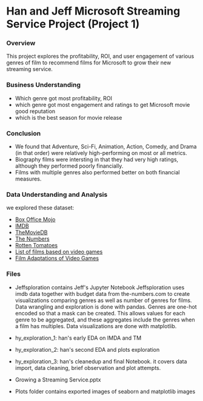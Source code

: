 # Han and Jeff Microsoft Streaming Service Project (Project 1)

### Overview

This project explores the profitability, ROI, and user engagement of various genres of film to recommend
films for Microsoft to grow their new streaming service.

### Business Understanding
* Which genre got most profitability, ROI
* which genre got most engagement and ratings to get Microsoft movie good reputation
* which is the best season for movie release

### Conclusion
* We found that Adventure, Sci-Fi, Animation, Action, Comedy, and Drama (in that order) were relatively high-performing on most or all metrics.
* Biography films were intersting in that they had very high ratings, although they performed poorly financially. 
* Films with multiple genres also performed better on both financial measures.


### Data Understanding and Analysis
we explored these dataset:
* [Box Office Mojo](https://www.boxofficemojo.com/)
* [IMDB](https://www.imdb.com/)
* [TheMovieDB](https://www.themoviedb.org/)
* [The Numbers](https://www.the-numbers.com/)
* [Rotten Tomatoes](https://www.rottentomatoes.com/)
* [List of films based on video games](https://en.wikipedia.org/wiki/List_of_films_based_on_video_games)
* [Film Adaptations of Video Games](https://www.kaggle.com/datasets/bcruise/film-adaptations-of-video-games?resource=download)



### Files

* Jeffsploration contains Jeff's Jupyter Notebook Jeffsploration uses imdb data together with budget data from the-numbers.com to create visualizations comparing genres as well as number of genres for films. Data wrangling and exploration is done with pandas. Genres are one-hot encoded so that a mask can be created. This allows values for each genre to be aggregated, and these aggregates include the genres when a film has multiples. Data visualizations are done with matplotlib.

* hy_exploration_1: han's early EDA on IMDA and TM

* hy_exploration_2: han's second EDA and plots exploration

* hy_exploration_3: han's cleanedup and final Notebook. it covers data import, data cleaning, brief observation and plot attempts.

* Growing a Streaming Service.pptx

* Plots folder contains exported images of seaborn and matplotlib images